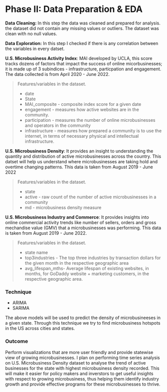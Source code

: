 # Phase II: Data Preparation & EDA

**Data Cleaning:** In this step the data was cleaned and prepared for analysis. the dataset did not contain any missing values or outliers. The dataset was clean with no null values.

**Data Exploration:** In this step I checked if there is any correlation between the variables in every datset.

**U.S. Microbusiness Activity Index**: MAI developed by UCLA, this score tracks dozens of factors that impact the success of online micorbusinesses; it is made up of 3 subindices - infrastructure, particpation and engagement. The data collected is from April 2020 - June 2022.
> Features/variables in the dataset.
> * date 
> * State
> * MAI_composite - composite index score for a given date
> * engagement - measures how active websites are in the community.
> * participation - measures the number of online microbusinesses and operators in the community
> * infrastructure -  measures how prepared a community is to use the internet, in terms of necessary physical and intellectual infrastructure.

**U.S. Microbusiness Density**: It provides an insight to understanding the quantity and distribution of active microbusinesses across the country. This datset will help us understand where microbusinesses are taking hold and overtime changing patterns. This data is taken from August 2019 - June 2022
> Features/variables in the dataset.
>* state
>* active -  raw count of the number of active microbusinesses in a community
>* md - microbusiness density measure 

**U.S. Microbusiness Industry and Commerce**: It provides insights into online commercial activity trends like number of sellers, orders and gross mechandise value (GMV) that a microbusinesses was performing. This data is taken from August 2019 - June 2022.
> Features/variables in the dataset.
>* state name
>* top3industries - The top three industries by transaction dollars for the given month in the respective geographic area
>* avg_lifespan_mths- Average lifespan of existing websites, in months, for GoDaddy website + marketing customers, in the respective geographic area. 

### Technique
* ARIMA
* SARIMA

The above models will be used to predict the density of microbusineeses in a given state. Through this technique we try to find microbusiness hotspots in the US across cities and states.

### Outcome
Perform visualizations that are more user friendly and provide statewise view of growing microbusinesses. I plan on performing time series analysis on U.S. Microbusiness Density dataset to analyse the trend of active businesses for the state with highest microbusiness density recorded. This will make it easier for policy makers and inverstors to get useful insights with respect to growing microbusiness, thus helping them identify industry growth and provide effective programs for these microbusinesses to thrive.


